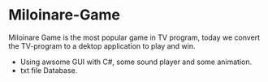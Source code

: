 # Miloinare-Game
Miloinare Game is the most popular game in TV program, today we convert the TV-program to a dektop application to play and win.
- Using awsome GUI with C#, some sound player and some animation.
- txt file Database. 

